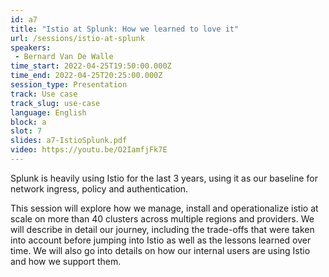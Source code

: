 ```yaml
---
id: a7
title: "Istio at Splunk: How we learned to love it"
url: /sessions/istio-at-splunk
speakers:
 - Bernard Van De Walle
time_start: 2022-04-25T19:50:00.000Z
time_end: 2022-04-25T20:25:00.000Z
session_type: Presentation
track: Use case
track_slug: use-case
language: English
block: a
slot: 7
slides: a7-IstioSplunk.pdf
video: https://youtu.be/O2IamfjFk7E
---
```


Splunk is heavily using Istio for the last 3 years, using it as our baseline for network ingress, policy and authentication.

This session will explore how we manage, install and operationalize istio at scale on more than 40 clusters across multiple regions and providers. We will describe in detail our journey, including the trade-offs that were taken into account before jumping into Istio as well as the lessons learned over time. We will also go into details on how our internal users are using Istio and how we support them.